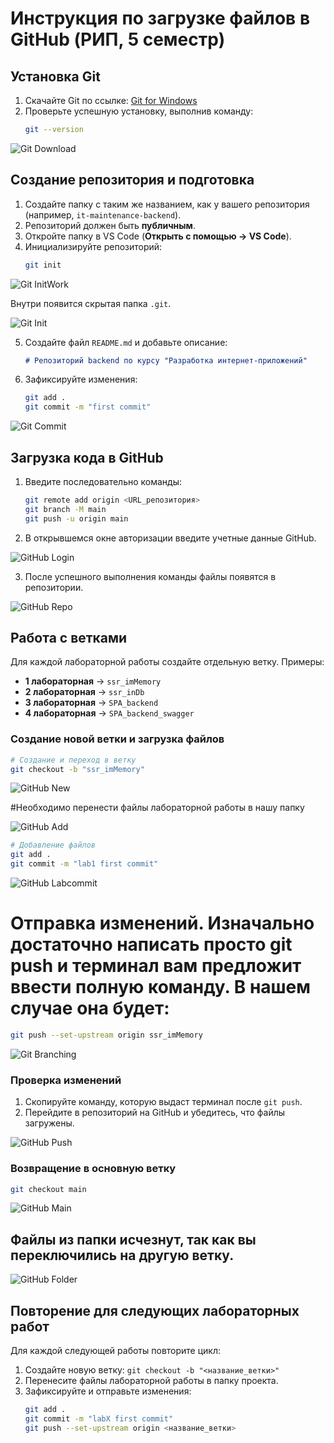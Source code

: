 # Инструкция по загрузке файлов в GitHub (РИП, 5 семестр)

## Установка Git
1. Скачайте Git по ссылке: 
   [Git for Windows](https://github.com/git-for-windows/git/releases/download/v2.48.1.windows.1/Git-2.48.1-64-bit.exe)
2. Проверьте успешную установку, выполнив команду:
   ```sh
   git --version
   ```
![Git Download](images/git-download.png)

## Создание репозитория и подготовка
1. Создайте папку с таким же названием, как у вашего репозитория (например, `it-maintenance-backend`).
2. Репозиторий должен быть **публичным**.
3. Откройте папку в VS Code (**Открыть с помощью → VS Code**).
4. Инициализируйте репозиторий:
   ```sh
   git init
   ```
![Git InitWork](images/git-initWork.png)

   Внутри появится скрытая папка `.git`.

![Git Init](images/git-init.png)

5. Создайте файл `README.md` и добавьте описание:
   ```md
   # Репозиторий backend по курсу "Разработка интернет-приложений"
   ```
6. Зафиксируйте изменения:
   ```sh
   git add .
   git commit -m "first commit"
   ```
![Git Commit](images/git-commit.png)

## Загрузка кода в GitHub
1. Введите последовательно команды:
   ```sh
   git remote add origin <URL_репозитория>
   git branch -M main
   git push -u origin main
   ```
2. В открывшемся окне авторизации введите учетные данные GitHub.

![GitHub Login](images/git-login.png)

3. После успешного выполнения команды файлы появятся в репозитории.

![GitHub Repo](images/github-repo.png)

## Работа с ветками
Для каждой лабораторной работы создайте отдельную ветку. 
Примеры:
- **1 лабораторная** → `ssr_imMemory`
- **2 лабораторная** → `ssr_inDb`
- **3 лабораторная** → `SPA_backend`
- **4 лабораторная** → `SPA_backend_swagger`

### Создание новой ветки и загрузка файлов
```sh
# Создание и переход в ветку
git checkout -b "ssr_imMemory"
```
![GitHub New](images/github-new.png)

#Необходимо перенести файлы лабораторной работы в нашу папку 

![GitHub Add](images/github-add.png)
```sh
# Добавление файлов
git add .
git commit -m "lab1 first commit"
```
![GitHub Labcommit](images/git-labcommit.png)

# Отправка изменений. Изначально достаточно написать просто git push и терминал вам предложит ввести полную команду. В нашем случае она будет:
```sh
git push --set-upstream origin ssr_imMemory
```

![Git Branching](images/git-branch.png)

### Проверка изменений
1. Скопируйте команду, которую выдаст терминал после `git push`.
2. Перейдите в репозиторий на GitHub и убедитесь, что файлы загружены.

![GitHub Push](images/github-push.png)

### Возвращение в основную ветку
```sh
git checkout main
```

![GitHub Main](images/github-main.png)

## Файлы из папки исчезнут, так как вы переключились на другую ветку.

![GitHub Folder](images/github-folder.png)

## Повторение для следующих лабораторных работ
Для каждой следующей работы повторите цикл:
1. Создайте новую ветку: `git checkout -b "<название_ветки>"`
2. Перенесите файлы лабораторной работы в папку проекта.
3. Зафиксируйте и отправьте изменения: 
   ```sh
   git add .
   git commit -m "labX first commit"
   git push --set-upstream origin <название_ветки>
   ```
